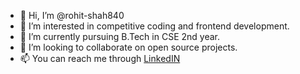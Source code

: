 - 👋 Hi, I’m @rohit-shah840
- 👀 I’m interested in competitive coding and frontend development.
- 🌱 I’m currently pursuing B.Tech in CSE 2nd year.
- 💞️ I’m looking to collaborate on open source projects.
- 📫 You can reach me through <a href="https://www.linkedin.com/in/rohit-shah-480721224/" target="_blank"> LinkedIN </a>

<!---
rohit-shah840/rohit-shah840 is a ✨ special ✨ repository because its `README.md` (this file) appears on your GitHub profile.
You can click the Preview link to take a look at your changes.
--->
